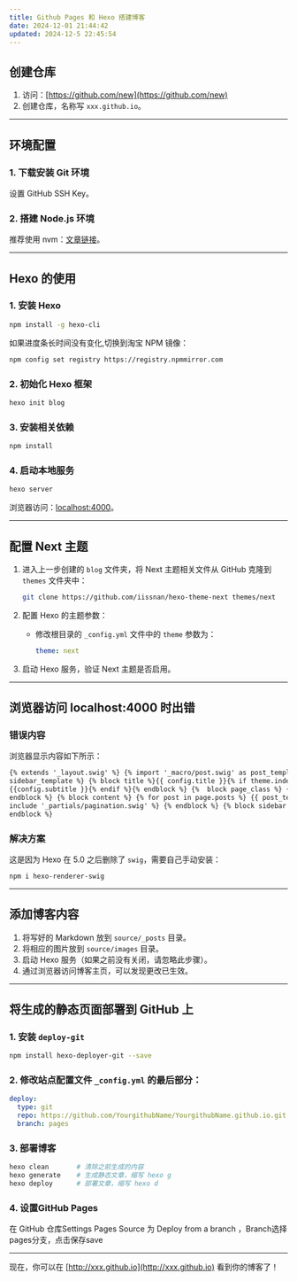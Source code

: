 ```yaml
---
title: Github Pages 和 Hexo 搭建博客
date: 2024-12-01 21:44:42
updated: 2024-12-5 22:45:54
---
```


## 创建仓库

1. 访问：[https://github.com/new](https://github.com/new)
2. 创建仓库，名称写 `xxx.github.io`。

---

## 环境配置

### 1. 下载安装 Git 环境
设置 GitHub SSH Key。

### 2. 搭建 Node.js 环境
推荐使用 nvm：[文章链接](https://cloud.tencent.com/developer/article/1812323)。

---

## Hexo 的使用

### 1. 安装 Hexo
```bash
npm install -g hexo-cli
```

如果进度条长时间没有变化,切换到淘宝 NPM 镜像：
```bash
npm config set registry https://registry.npmmirror.com
```

### 2. 初始化 Hexo 框架
```bash
hexo init blog
```

### 3. 安装相关依赖
```bash
npm install
```

### 4. 启动本地服务
```bash
hexo server
```
浏览器访问：[localhost:4000](http://localhost:4000)。

---

## 配置 Next 主题

1. 进入上一步创建的 `blog` 文件夹，将 Next 主题相关文件从 GitHub 克隆到 `themes` 文件夹中：
   ```bash
   git clone https://github.com/iissnan/hexo-theme-next themes/next
   ```

2. 配置 Hexo 的主题参数：
   - 修改根目录的 `_config.yml` 文件中的 `theme` 参数为：
     ```yaml
     theme: next
     ```

3. 启动 Hexo 服务，验证 Next 主题是否启用。

---

## 浏览器访问 localhost:4000 时出错

### 错误内容
浏览器显示内容如下所示：
```html
{% extends '_layout.swig' %} {% import '_macro/post.swig' as post_template %} {% import '_macro/sidebar.swig' as 
sidebar_template %} {% block title %}{{ config.title }}{% if theme.index_with_subtitle and config.subtitle %} - 
{{config.subtitle }}{% endif %}{% endblock %} {%  block page_class %} {% if is_home() %}page-home{% endif -%} {% 
endblock %} {% block content %} {% for post in page.posts %} {{ post_template.render(post, true) }} {% endfor %} {% 
include '_partials/pagination.swig' %} {% endblock %} {% block sidebar %} {{ sidebar_template.render(false) }} {% 
endblock %}
```

### 解决方案
这是因为 Hexo 在 5.0 之后删除了 `swig`，需要自己手动安装：
```bash
npm i hexo-renderer-swig
```

---

## 添加博客内容

1. 将写好的 Markdown 放到 `source/_posts` 目录。
2. 将相应的图片放到 `source/images` 目录。
3. 启动 Hexo 服务（如果之前没有关闭，请忽略此步骤）。
4. 通过浏览器访问博客主页，可以发现更改已生效。

---

## 将生成的静态页面部署到 GitHub 上

### 1. 安装 `deploy-git`
```bash
npm install hexo-deployer-git --save
```

### 2. 修改站点配置文件 `_config.yml` 的最后部分：
```yaml
deploy:
  type: git
  repo: https://github.com/YourgithubName/YourgithubName.github.io.git
  branch: pages
```

### 3. 部署博客
```bash
hexo clean       # 清除之前生成的内容
hexo generate    # 生成静态文章，缩写 hexo g
hexo deploy      # 部署文章，缩写 hexo d
```

### 4. 设置GitHub Pages

在 GitHub 仓库Settings Pages Source 为 Deploy from a branch ，Branch选择pages分支，点击保存save

---

现在，你可以在 [http://xxx.github.io](http://xxx.github.io) 看到你的博客了！